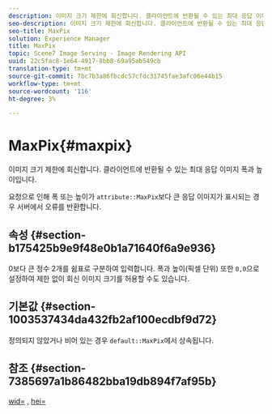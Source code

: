 ```yaml
---
description: 이미지 크기 제한에 회신합니다. 클라이언트에 반환될 수 있는 최대 응답 이미지 폭과 높이입니다.
seo-description: 이미지 크기 제한에 회신합니다. 클라이언트에 반환될 수 있는 최대 응답 이미지 폭과 높이입니다.
seo-title: MaxPix
solution: Experience Manager
title: MaxPix
topic: Scene7 Image Serving - Image Rendering API
uuid: 22c5fac8-1e64-4917-8bb8-69a95ab549cb
translation-type: tm+mt
source-git-commit: 7bc7b3a86fbcdc57cfdc31745fae3afc06e44b15
workflow-type: tm+mt
source-wordcount: '116'
ht-degree: 3%

---
```



# MaxPix{#maxpix}

이미지 크기 제한에 회신합니다. 클라이언트에 반환될 수 있는 최대 응답 이미지 폭과 높이입니다.

요청으로 인해 폭 또는 높이가 `attribute::MaxPix`보다 큰 응답 이미지가 표시되는 경우 서버에서 오류를 반환합니다.

## 속성 {#section-b175425b9e9f48e0b1a71640f6a9e936}

0보다 큰 정수 2개를 쉼표로 구분하여 입력합니다. 폭과 높이(픽셀 단위) 또한 `0,0`으로 설정하여 제한 없이 회신 이미지 크기를 허용할 수도 있습니다.

## 기본값 {#section-1003537434da432fb2af100ecdbf9d72}

정의되지 않았거나 비어 있는 경우 `default::MaxPix`에서 상속됩니다.

## 참조 {#section-7385697a1b86482bba19db894f7af95b}

[wid=](../../../../../is-api/http-ref/image-serving-api-ref/c-http-protocol-reference/c-command-reference/r-is-http-wid.md#reference-bfeadcb67bf4485f851eb21345527e47) ,  [hei=](../../../../../is-api/http-ref/image-serving-api-ref/c-http-protocol-reference/c-command-reference/r-is-http-hei.md#reference-6d6f556ccc0e4b98a815e8a5c1944a96)

